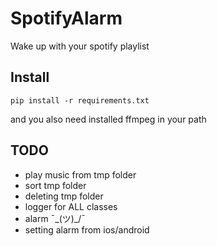 # SpotifyAlarm

Wake up with your spotify playlist 

## Install

```
pip install -r requirements.txt
```
and you also need installed ffmpeg in your path 

## TODO

 + play music from tmp folder
 + sort tmp folder
 + deleting tmp folder
 + logger for ALL classes 
 + alarm ¯\_(ツ)_/¯
 + setting alarm from ios/android